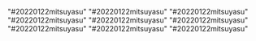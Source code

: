 "#20220122mitsuyasu"
"#20220122mitsuyasu"
"#20220122mitsuyasu"
"#20220122mitsuyasu"
"#20220122mitsuyasu"
"#20220122mitsuyasu"
"#20220122mitsuyasu"
"#20220122mitsuyasu"
"#20220122mitsuyasu"
